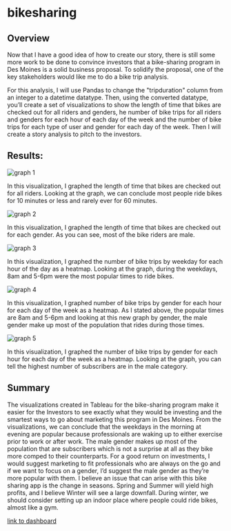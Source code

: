 # bikesharing

## Overview

Now that I have a good idea of how to create our story, there is still some more work to be done to convince investors that a bike-sharing program in Des Moines is a solid business proposal. To solidify the proposal, one of the key stakeholders would like me to do a bike trip analysis. 

For this analysis, I will use Pandas to change the "tripduration" column from an integer to a datetime datatype. Then, using the converted datatype, you’ll create a set of visualizations to show the length of time that bikes are checked out for all riders and genders, he number of bike trips for all riders and genders for each hour of each day of the week and the number of bike trips for each type of user and gender for each day of the week. Then I will create a story analysis to pitch to the investors. 

## Results:

![graph 1](https://user-images.githubusercontent.com/74915619/122993814-c08c8100-d375-11eb-9f8f-520dc69d33d6.png)

In this visualization, I graphed the length of time that bikes are checked out for all riders. Looking at the graph, we can conclude most people ride bikes for 10 minutes or less and rarely ever for 60 minutes. 

![graph 2](https://user-images.githubusercontent.com/74915619/122994312-51635c80-d376-11eb-9997-b3a818ea431f.png)

In this visualization, I graphed the length of time that bikes are checked out for each gender. As you can see, most of the bike riders are male. 

![graph 3](https://user-images.githubusercontent.com/74915619/122995961-490c2100-d378-11eb-9f05-dee2952576d8.png)

In this visualization, I graphed the number of bike trips by weekday for each hour of the day as a heatmap. Looking at the graph, during the weekdays, 8am and 5-6pm were the most popular times to ride bikes. 

![graph 4](https://user-images.githubusercontent.com/74915619/122997960-81146380-d37a-11eb-88a4-8979e2bad708.png)

In this visualization, I graphed number of bike trips by gender for each hour for each day of the week as a heatmap. As I stated above, the popular times are 8am and 5-6pm and looking at this new graph by gender, the male gender make up most of the population that rides during those times. 

![graph 5](https://user-images.githubusercontent.com/74915619/122999331-21b75300-d37c-11eb-8018-c86c85db0ae2.png)

In this visualization, I graphed the number of bike trips by gender for each hour for each day of the week as a heatmap. Looking at the graph, you can tell the highest number of subscribers are in the male category. 

## Summary 

The visualizations created in Tableau for the bike-sharing program make it easier for the Investors to see exactly what they would be investing and the smartest ways to go about marketing this program in Des Moines. From the visualizations, we can conclude that the weekdays in the morning at evening are popular because professionals are waking up to either exercise prior to work or after work. The male gender makes up most of the population that are subscribers which is not a surprise at all as they bike more comped to their counterparts. For a good return on investments, I would suggest marketing to fit professionals who are always on the go and if we want to focus on a gender, I’d suggest the male gender as they’re more popular with them. I believe an issue that can arise with this bike sharing app is the change in seasons. Spring and Summer will yield high profits, and I believe Winter will see a large downfall. During winter, we should consider setting up an indoor place where people could ride bikes, almost like a gym. 

[link to dashboard](https://public.tableau.com/app/profile/meesh3741/viz/BikeTrapAnalysisStory/Story1) 

